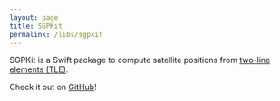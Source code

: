 ```yaml
---
layout: page
title: SGPKit
permalink: /libs/sgpkit
---
```

SGPKit is a Swift package to compute satellite positions from [two-line elements (TLE)](https://en.wikipedia.org/wiki/Two-line_element_set).

Check it out on [GitHub](https://github.com/csanfilippo/swift-sgp4)!


